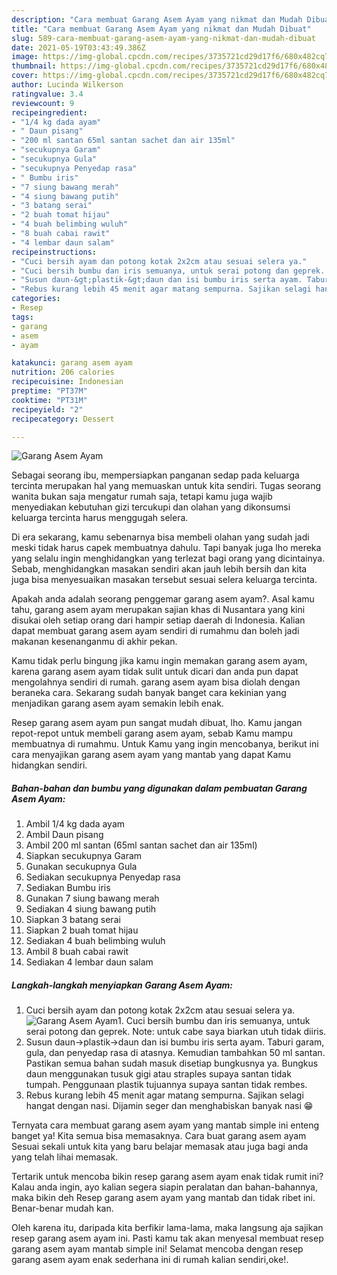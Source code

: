 ```yaml
---
description: "Cara membuat Garang Asem Ayam yang nikmat dan Mudah Dibuat"
title: "Cara membuat Garang Asem Ayam yang nikmat dan Mudah Dibuat"
slug: 589-cara-membuat-garang-asem-ayam-yang-nikmat-dan-mudah-dibuat
date: 2021-05-19T03:43:49.386Z
image: https://img-global.cpcdn.com/recipes/3735721cd29d17f6/680x482cq70/garang-asem-ayam-foto-resep-utama.jpg
thumbnail: https://img-global.cpcdn.com/recipes/3735721cd29d17f6/680x482cq70/garang-asem-ayam-foto-resep-utama.jpg
cover: https://img-global.cpcdn.com/recipes/3735721cd29d17f6/680x482cq70/garang-asem-ayam-foto-resep-utama.jpg
author: Lucinda Wilkerson
ratingvalue: 3.4
reviewcount: 9
recipeingredient:
- "1/4 kg dada ayam"
- " Daun pisang"
- "200 ml santan 65ml santan sachet dan air 135ml"
- "secukupnya Garam"
- "secukupnya Gula"
- "secukupnya Penyedap rasa"
- " Bumbu iris"
- "7 siung bawang merah"
- "4 siung bawang putih"
- "3 batang serai"
- "2 buah tomat hijau"
- "4 buah belimbing wuluh"
- "8 buah cabai rawit"
- "4 lembar daun salam"
recipeinstructions:
- "Cuci bersih ayam dan potong kotak 2x2cm atau sesuai selera ya."
- "Cuci bersih bumbu dan iris semuanya, untuk serai potong dan geprek. Note: untuk cabe saya biarkan utuh tidak diiris."
- "Susun daun-&gt;plastik-&gt;daun dan isi bumbu iris serta ayam. Taburi garam, gula, dan penyedap rasa di atasnya. Kemudian tambahkan 50 ml santan. Pastikan semua bahan sudah masuk disetiap bungkusnya ya. Bungkus daun menggunakan tusuk gigi atau straples supaya santan tidak tumpah. Penggunaan plastik tujuannya supaya santan tidak rembes."
- "Rebus kurang lebih 45 menit agar matang sempurna. Sajikan selagi hangat dengan nasi. Dijamin seger dan menghabiskan banyak nasi 😁"
categories:
- Resep
tags:
- garang
- asem
- ayam

katakunci: garang asem ayam 
nutrition: 206 calories
recipecuisine: Indonesian
preptime: "PT37M"
cooktime: "PT31M"
recipeyield: "2"
recipecategory: Dessert

---
```



![Garang Asem Ayam](https://img-global.cpcdn.com/recipes/3735721cd29d17f6/680x482cq70/garang-asem-ayam-foto-resep-utama.jpg)

Sebagai seorang ibu, mempersiapkan panganan sedap pada keluarga tercinta merupakan hal yang memuaskan untuk kita sendiri. Tugas seorang  wanita bukan saja mengatur rumah saja, tetapi kamu juga wajib menyediakan kebutuhan gizi tercukupi dan olahan yang dikonsumsi keluarga tercinta harus menggugah selera.

Di era  sekarang, kamu sebenarnya bisa membeli olahan yang sudah jadi meski tidak harus capek membuatnya dahulu. Tapi banyak juga lho mereka yang selalu ingin menghidangkan yang terlezat bagi orang yang dicintainya. Sebab, menghidangkan masakan sendiri akan jauh lebih bersih dan kita juga bisa menyesuaikan masakan tersebut sesuai selera keluarga tercinta. 



Apakah anda adalah seorang penggemar garang asem ayam?. Asal kamu tahu, garang asem ayam merupakan sajian khas di Nusantara yang kini disukai oleh setiap orang dari hampir setiap daerah di Indonesia. Kalian dapat membuat garang asem ayam sendiri di rumahmu dan boleh jadi makanan kesenanganmu di akhir pekan.

Kamu tidak perlu bingung jika kamu ingin memakan garang asem ayam, karena garang asem ayam tidak sulit untuk dicari dan anda pun dapat mengolahnya sendiri di rumah. garang asem ayam bisa diolah dengan beraneka cara. Sekarang sudah banyak banget cara kekinian yang menjadikan garang asem ayam semakin lebih enak.

Resep garang asem ayam pun sangat mudah dibuat, lho. Kamu jangan repot-repot untuk membeli garang asem ayam, sebab Kamu mampu membuatnya di rumahmu. Untuk Kamu yang ingin mencobanya, berikut ini cara menyajikan garang asem ayam yang mantab yang dapat Kamu hidangkan sendiri.

<!--inarticleads1-->

##### Bahan-bahan dan bumbu yang digunakan dalam pembuatan Garang Asem Ayam:

1. Ambil 1/4 kg dada ayam
1. Ambil  Daun pisang
1. Ambil 200 ml santan (65ml santan sachet dan air 135ml)
1. Siapkan secukupnya Garam
1. Gunakan secukupnya Gula
1. Sediakan secukupnya Penyedap rasa
1. Sediakan  Bumbu iris
1. Gunakan 7 siung bawang merah
1. Sediakan 4 siung bawang putih
1. Siapkan 3 batang serai
1. Siapkan 2 buah tomat hijau
1. Sediakan 4 buah belimbing wuluh
1. Ambil 8 buah cabai rawit
1. Sediakan 4 lembar daun salam




<!--inarticleads2-->

##### Langkah-langkah menyiapkan Garang Asem Ayam:

1. Cuci bersih ayam dan potong kotak 2x2cm atau sesuai selera ya.
<img src="https://img-global.cpcdn.com/steps/90fce0d2b80ec1db/160x128cq70/garang-asem-ayam-langkah-memasak-1-foto.jpg" alt="Garang Asem Ayam">1. Cuci bersih bumbu dan iris semuanya, untuk serai potong dan geprek. Note: untuk cabe saya biarkan utuh tidak diiris.
1. Susun daun-&gt;plastik-&gt;daun dan isi bumbu iris serta ayam. Taburi garam, gula, dan penyedap rasa di atasnya. Kemudian tambahkan 50 ml santan. Pastikan semua bahan sudah masuk disetiap bungkusnya ya. Bungkus daun menggunakan tusuk gigi atau straples supaya santan tidak tumpah. Penggunaan plastik tujuannya supaya santan tidak rembes.
1. Rebus kurang lebih 45 menit agar matang sempurna. Sajikan selagi hangat dengan nasi. Dijamin seger dan menghabiskan banyak nasi 😁




Ternyata cara membuat garang asem ayam yang mantab simple ini enteng banget ya! Kita semua bisa memasaknya. Cara buat garang asem ayam Sesuai sekali untuk kita yang baru belajar memasak atau juga bagi anda yang telah lihai memasak.

Tertarik untuk mencoba bikin resep garang asem ayam enak tidak rumit ini? Kalau anda ingin, ayo kalian segera siapin peralatan dan bahan-bahannya, maka bikin deh Resep garang asem ayam yang mantab dan tidak ribet ini. Benar-benar mudah kan. 

Oleh karena itu, daripada kita berfikir lama-lama, maka langsung aja sajikan resep garang asem ayam ini. Pasti kamu tak akan menyesal membuat resep garang asem ayam mantab simple ini! Selamat mencoba dengan resep garang asem ayam enak sederhana ini di rumah kalian sendiri,oke!.

